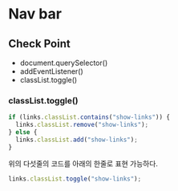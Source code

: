 # Nav bar

## Check Point

- document.querySelector()
- addEventListener()
- classList.toggle()

### classList.toggle()

```js
if (links.classList.contains("show-links")) {
  links.classList.remove("show-links");
} else {
  links.classList.add("show-links");
}
```

위의 다섯줄의 코드를 아래의 한줄로 표현 가능하다.

```js
links.classList.toggle("show-links");
```
